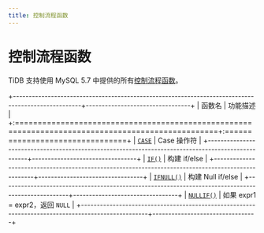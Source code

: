 ```yaml
---
title: 控制流程函数
---
```


# 控制流程函数

TiDB 支持使用 MySQL 5.7 中提供的所有[控制流程函数](https://dev.mysql.com/doc/refman/5.7/en/flow-control-functions.html)。

+---------------------------------------------------------------------------------------------------+---------------------------------+
| 函数名                                                                                            | 功能描述                        |
+:==================================================================================================+:================================+
| [`CASE`](https://dev.mysql.com/doc/refman/5.7/en/flow-control-functions.html#operator_case)       | Case 操作符                     |
+---------------------------------------------------------------------------------------------------+---------------------------------+
| [`IF()`](https://dev.mysql.com/doc/refman/5.7/en/flow-control-functions.html#function_if)         | 构建 if/else                    |
+---------------------------------------------------------------------------------------------------+---------------------------------+
| [`IFNULL()`](https://dev.mysql.com/doc/refman/5.7/en/flow-control-functions.html#function_ifnull) | 构建 Null if/else               |
+---------------------------------------------------------------------------------------------------+---------------------------------+
| [`NULLIF()`](https://dev.mysql.com/doc/refman/5.7/en/flow-control-functions.html#function_nullif) | 如果 expr1 = expr2，返回 `NULL` |
+---------------------------------------------------------------------------------------------------+---------------------------------+
